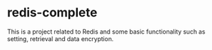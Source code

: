 # redis-complete
This is a project related to Redis and some basic functionality such as setting, retrieval and data encryption.
